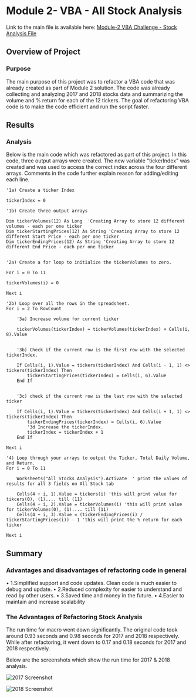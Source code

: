 # Module 2- VBA - All Stock Analysis
Link to the main file is available here: [Module-2 VBA Challenge - Stock Analysis File](/stock-analysis/VBA_Challenge.xlsm)

## Overview of Project
### Purpose
The main purpose of this project was to refactor a VBA code that was already created as part of Module 2 solution. The code was already collecting and analyzing 2017 and 2018 stocks data and summarizing the volume and % return for each of the 12 tickers.  The goal of refactoring VBA code is to make the code efficient and run the script faster. 

## Results
### Analysis
 Below is the main code which was refactored as part of this project.  In this code, three output arrays were created. The new variable "tickerIndex" was created and was used to access the correct index across the four different arrays.  Comments in the code further explain reason for adding/editing each line. 

    
    '1a) Create a ticker Index
    
    tickerIndex = 0

    '1b) Create three output arrays
    
    Dim tickerVolumes(12) As Long  'Creating Array to store 12 different volumes - each per one ticker
    Dim tickerStartingPrices(12) As String 'Creating Array to store 12 different Start Price - each per one ticker
    Dim tickerEndingPrices(12) As String 'Creating Array to store 12 different End Price - each per one ticker
    
        
    '2a) Create a for loop to initialize the tickerVolumes to zero.
    
    For i = 0 To 11
    
    tickerVolumes(i) = 0
    
    Next i
            
    '2b) Loop over all the rows in the spreadsheet.
    For i = 2 To RowCount
    
        '3a) Increase volume for current ticker
        
        tickerVolumes(tickerIndex) = tickerVolumes(tickerIndex) + Cells(i, 8).Value
        
        
        '3b) Check if the current row is the first row with the selected tickerIndex.
        
        If Cells(i, 1).Value = tickers(tickerIndex) And Cells(i - 1, 1) <> tickers(tickerIndex) Then
            tickerStartingPrices(tickerIndex) = Cells(i, 6).Value
        End If
        
        
        '3c) check if the current row is the last row with the selected ticker
        
        If Cells(i, 1).Value = tickers(tickerIndex) And Cells(i + 1, 1) <> tickers(tickerIndex) Then
            tickerEndingPrices(tickerIndex) = Cells(i, 6).Value
            '3d Increase the tickerIndex.
            tickerIndex = tickerIndex + 1
        End If
  
    Next i
    
    '4) Loop through your arrays to output the Ticker, Total Daily Volume, and Return.
    For i = 0 To 11
       
        Worksheets("All Stocks Analysis").Activate  ' print the values of results for all 3 fields on All Stock tab
        
        Cells(4 + i, 1).Value = tickers(i) 'this will print value for tikcers(0), (1).... till (11)
        Cells(4 + i, 2).Value = tickerVolumes(i) 'this will print value for tickerVolumes(0), (1).... till (11)
        Cells(4 + i, 3).Value = (tickerEndingPrices(i) / tickerStartingPrices(i)) - 1 'this will print the % return for each ticker
            
    Next i

## Summary
### Advantages and disadvantages of refactoring code in general
•	1.Simplified support and code updates. Clean code is much easier to debug and update.
•	2.Reduced complexity for easier to understand and read by other users. 
•	3.Saved time and money in the future.
•	4.Easier to maintain and increase scalability

### The Advantages of Refactoring Stock Analysis
The run time for macro went down significantly. The original code took around 0.93 seconds and 0.98 seconds for 2017 and 2018 respectively. While after refactoring, it went down to 0.17 and 0.18 seconds for 2017 and 2018 respectively. 

Below are the screenshots which show the run time for 2017 & 2018 analysis.

![2017 Screenshot](/stock-analysis/VBA_Challenge_2017.PNG)

![2018 Screenshot](/stock-analysis/VBA_Challenge_2018.PNG)
